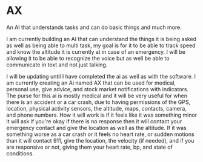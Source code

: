 # AX
An AI that understands tasks and can do basic things and much more.

I am currently building an AI that can understand the things it is being asked as well as being able to multi task, my goal is
for it to be able to track speed and know the altitude it is currently at in case of an emergency.
I will be allowing it to be able to recognize the voice but as well be able to communicate in text and not just talking.

I will be updating until I have completed the ai as well as with the software. 
I am currently creating an Ai named AX that can be used for medical, personal use, give advice, and stock market notifications with indicators. The purse for this ai is mostly medical and it will be very useful for when there is an accident or a car crash, due to having permissions of the GPS, location, physical activity sensors, the altitude, maps, contacts, camera, and phone numbers. How it will work is if it feels like it was something minor it will ask if you're okay if there is no response then it will contact your emergency contact and give the location as well as the altitude. If it was something worse as a car crash or it feels no heart rate, or sudden motions than it will contact 911, give the location, the velocity (if needed), and if you are responsive or not, giving them your heart rate, bp, and state of conditions.
